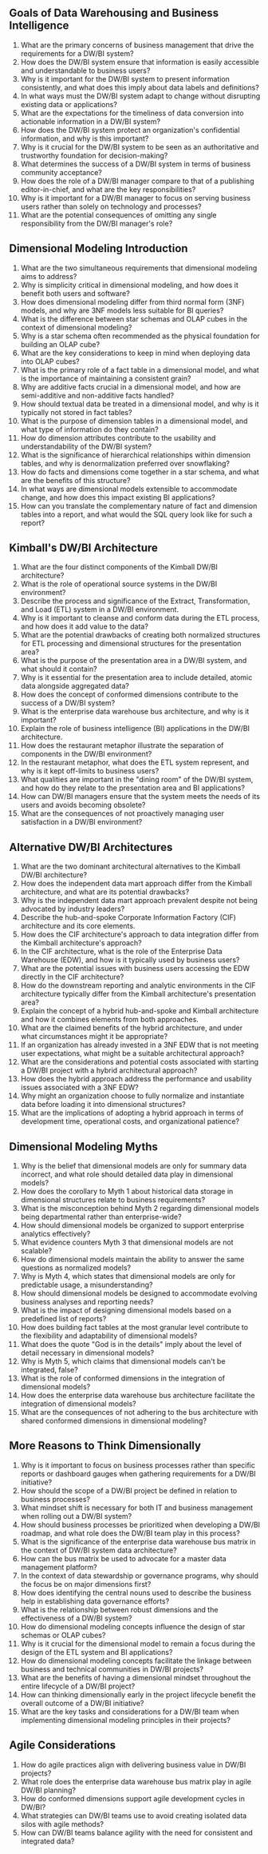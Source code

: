 ## Goals of Data Warehousing and Business Intelligence
1. What are the primary concerns of business management that drive the requirements for a DW/BI system?
2. How does the DW/BI system ensure that information is easily accessible and understandable to business users?
3. Why is it important for the DW/BI system to present information consistently, and what does this imply about data labels and definitions?
4. In what ways must the DW/BI system adapt to change without disrupting existing data or applications?
5. What are the expectations for the timeliness of data conversion into actionable information in a DW/BI system?
6. How does the DW/BI system protect an organization's confidential information, and why is this important?
7. Why is it crucial for the DW/BI system to be seen as an authoritative and trustworthy foundation for decision-making?
8. What determines the success of a DW/BI system in terms of business community acceptance?
9. How does the role of a DW/BI manager compare to that of a publishing editor-in-chief, and what are the key responsibilities?
10. Why is it important for a DW/BI manager to focus on serving business users rather than solely on technology and processes?
11. What are the potential consequences of omitting any single responsibility from the DW/BI manager's role?

## Dimensional Modeling Introduction
1. What are the two simultaneous requirements that dimensional modeling aims to address?
2. Why is simplicity critical in dimensional modeling, and how does it benefit both users and software?
3. How does dimensional modeling differ from third normal form (3NF) models, and why are 3NF models less suitable for BI queries?
4. What is the difference between star schemas and OLAP cubes in the context of dimensional modeling?
5. Why is a star schema often recommended as the physical foundation for building an OLAP cube?
6. What are the key considerations to keep in mind when deploying data into OLAP cubes?
7. What is the primary role of a fact table in a dimensional model, and what is the importance of maintaining a consistent grain?
8. Why are additive facts crucial in a dimensional model, and how are semi-additive and non-additive facts handled?
9. How should textual data be treated in a dimensional model, and why is it typically not stored in fact tables?
10. What is the purpose of dimension tables in a dimensional model, and what type of information do they contain?
11. How do dimension attributes contribute to the usability and understandability of the DW/BI system?
12. What is the significance of hierarchical relationships within dimension tables, and why is denormalization preferred over snowflaking?
13. How do facts and dimensions come together in a star schema, and what are the benefits of this structure?
14. In what ways are dimensional models extensible to accommodate change, and how does this impact existing BI applications?
15. How can you translate the complementary nature of fact and dimension tables into a report, and what would the SQL query look like for such a report?

## Kimball's DW/BI Architecture
1. What are the four distinct components of the Kimball DW/BI architecture?
2. What is the role of operational source systems in the DW/BI environment?
3. Describe the process and significance of the Extract, Transformation, and Load (ETL) system in a DW/BI environment.
4. Why is it important to cleanse and conform data during the ETL process, and how does it add value to the data?
5. What are the potential drawbacks of creating both normalized structures for ETL processing and dimensional structures for the presentation area?
6. What is the purpose of the presentation area in a DW/BI system, and what should it contain?
7. Why is it essential for the presentation area to include detailed, atomic data alongside aggregated data?
8. How does the concept of conformed dimensions contribute to the success of a DW/BI system?
9. What is the enterprise data warehouse bus architecture, and why is it important?
10. Explain the role of business intelligence (BI) applications in the DW/BI architecture.
11. How does the restaurant metaphor illustrate the separation of components in the DW/BI environment?
12. In the restaurant metaphor, what does the ETL system represent, and why is it kept off-limits to business users?
13. What qualities are important in the "dining room" of the DW/BI system, and how do they relate to the presentation area and BI applications?
14. How can DW/BI managers ensure that the system meets the needs of its users and avoids becoming obsolete?
15. What are the consequences of not proactively managing user satisfaction in a DW/BI environment?

## Alternative DW/BI Architectures
1. What are the two dominant architectural alternatives to the Kimball DW/BI architecture?
2. How does the independent data mart approach differ from the Kimball architecture, and what are its potential drawbacks?
3. Why is the independent data mart approach prevalent despite not being advocated by industry leaders?
4. Describe the hub-and-spoke Corporate Information Factory (CIF) architecture and its core elements.
5. How does the CIF architecture's approach to data integration differ from the Kimball architecture's approach?
6. In the CIF architecture, what is the role of the Enterprise Data Warehouse (EDW), and how is it typically used by business users?
7. What are the potential issues with business users accessing the EDW directly in the CIF architecture?
8. How do the downstream reporting and analytic environments in the CIF architecture typically differ from the Kimball architecture's presentation area?
9. Explain the concept of a hybrid hub-and-spoke and Kimball architecture and how it combines elements from both approaches.
10. What are the claimed benefits of the hybrid architecture, and under what circumstances might it be appropriate?
11. If an organization has already invested in a 3NF EDW that is not meeting user expectations, what might be a suitable architectural approach?
12. What are the considerations and potential costs associated with starting a DW/BI project with a hybrid architectural approach?
13. How does the hybrid approach address the performance and usability issues associated with a 3NF EDW?
14. Why might an organization choose to fully normalize and instantiate data before loading it into dimensional structures?
15. What are the implications of adopting a hybrid approach in terms of development time, operational costs, and organizational patience?

## Dimensional Modeling Myths
1. Why is the belief that dimensional models are only for summary data incorrect, and what role should detailed data play in dimensional models?
2. How does the corollary to Myth 1 about historical data storage in dimensional structures relate to business requirements?
3. What is the misconception behind Myth 2 regarding dimensional models being departmental rather than enterprise-wide?
4. How should dimensional models be organized to support enterprise analytics effectively?
5. What evidence counters Myth 3 that dimensional models are not scalable?
6. How do dimensional models maintain the ability to answer the same questions as normalized models?
7. Why is Myth 4, which states that dimensional models are only for predictable usage, a misunderstanding?
8. How should dimensional models be designed to accommodate evolving business analyses and reporting needs?
9. What is the impact of designing dimensional models based on a predefined list of reports?
10. How does building fact tables at the most granular level contribute to the flexibility and adaptability of dimensional models?
11. What does the quote "God is in the details" imply about the level of detail necessary in dimensional models?
12. Why is Myth 5, which claims that dimensional models can't be integrated, false?
13. What is the role of conformed dimensions in the integration of dimensional models?
14. How does the enterprise data warehouse bus architecture facilitate the integration of dimensional models?
15. What are the consequences of not adhering to the bus architecture with shared conformed dimensions in dimensional modeling?

## More Reasons to Think Dimensionally
1. Why is it important to focus on business processes rather than specific reports or dashboard gauges when gathering requirements for a DW/BI initiative?
2. How should the scope of a DW/BI project be defined in relation to business processes?
3. What mindset shift is necessary for both IT and business management when rolling out a DW/BI system?
4. How should business processes be prioritized when developing a DW/BI roadmap, and what role does the DW/BI team play in this process?
5. What is the significance of the enterprise data warehouse bus matrix in the context of DW/BI system data architecture?
6. How can the bus matrix be used to advocate for a master data management platform?
7. In the context of data stewardship or governance programs, why should the focus be on major dimensions first?
8. How does identifying the central nouns used to describe the business help in establishing data governance efforts?
9. What is the relationship between robust dimensions and the effectiveness of a DW/BI system?
10. How do dimensional modeling concepts influence the design of star schemas or OLAP cubes?
11. Why is it crucial for the dimensional model to remain a focus during the design of the ETL system and BI applications?
12. How do dimensional modeling concepts facilitate the linkage between business and technical communities in DW/BI projects?
13. What are the benefits of having a dimensional mindset throughout the entire lifecycle of a DW/BI project?
14. How can thinking dimensionally early in the project lifecycle benefit the overall outcome of a DW/BI initiative?
15. What are the key tasks and considerations for a DW/BI team when implementing dimensional modeling principles in their projects?

## Agile Considerations
1. How do agile practices align with delivering business value in DW/BI projects?
2. What role does the enterprise data warehouse bus matrix play in agile DW/BI planning?
3. How do conformed dimensions support agile development cycles in DW/BI?
4. What strategies can DW/BI teams use to avoid creating isolated data silos with agile methods?
5. How can DW/BI teams balance agility with the need for consistent and integrated data?


